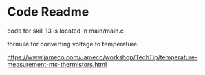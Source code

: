 # Code Readme

code for skill 13 is located in main/main.c

formula for converting voltage to temperature:

https://www.jameco.com/Jameco/workshop/TechTip/temperature-measurement-ntc-thermistors.html
